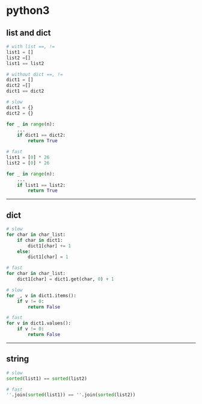 # python3

## list and dict

```python
# with list ==, !=
list1 = []
list2 =[]
list1 == list2

# without dict ==, !=
dict1 = []
dict2 =[]
dict1 == dict2
```

```python
# slow
dict1 = {}
dict2 = {}

for _ in range(n):
    ...
    if dict1 == dict2:
        return True

# fast
list1 = [0] * 26
list2 = [0] * 26

for _ in range(n):
    ...
    if list1 == list2:
        return True
```

---

## dict

```python
# slow
for char in char_list:
    if char in dict1:
        dict1[char] += 1
    else:
        dict1[char] = 1

# fast
for char in char_list:
    dict1[char] = dict1.get(char, 0) + 1
```

```python
# slow
for _, v in dict1.items():
    if v != 0:
        return False

# fast
for v in dict1.values():
    if v != 0:
        return False
```

---

## string

```python
# slow
sorted(list1) == sorted(list2)

# fast
''.join(sorted(list1)) == ''.join(sorted(list2))
```
